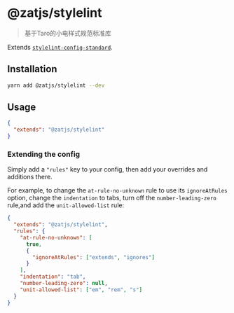 # @zatjs/stylelint

> 基于Taro的小电样式规范标准库

Extends [`stylelint-config-standard`](https://github.com/stylelint/stylelint-config-standard).

## Installation

```bash
yarn add @zatjs/stylelint --dev
```

## Usage

```json
{
  "extends": "@zatjs/stylelint"
}
```

### Extending the config

Simply add a `"rules"` key to your config, then add your overrides and additions there.

For example, to change the `at-rule-no-unknown` rule to use its `ignoreAtRules` option, change the `indentation` to tabs, turn off the `number-leading-zero` rule,and add the `unit-allowed-list` rule:

```json
{
  "extends": "@zatjs/stylelint",
  "rules": {
    "at-rule-no-unknown": [
      true,
      {
        "ignoreAtRules": ["extends", "ignores"]
      }
    ],
    "indentation": "tab",
    "number-leading-zero": null,
    "unit-allowed-list": ["em", "rem", "s"]
  }
}
```
